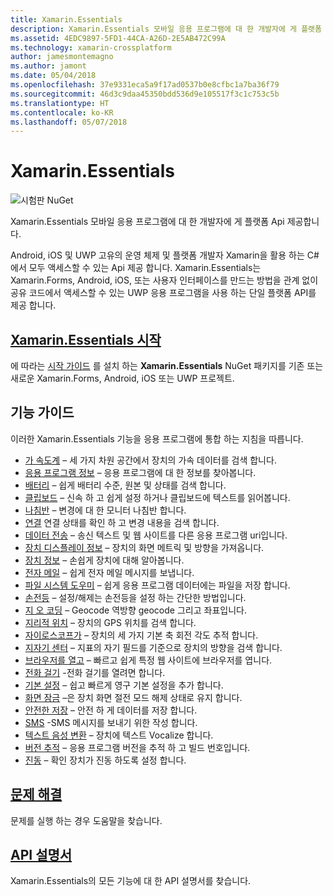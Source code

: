 ```yaml
---
title: Xamarin.Essentials
description: Xamarin.Essentials 모바일 응용 프로그램에 대 한 개발자에 게 플랫폼 Api 제공합니다.
ms.assetid: 4EDC9897-5FD1-44CA-A26D-2E5AB472C99A
ms.technology: xamarin-crossplatform
author: jamesmontemagno
ms.author: jamont
ms.date: 05/04/2018
ms.openlocfilehash: 37e9331eca5a9f17ad0537b0e8cfbc1a7ba36f79
ms.sourcegitcommit: 46d3c9daa45350bdd536d9e105517f3c1c753c5b
ms.translationtype: HT
ms.contentlocale: ko-KR
ms.lasthandoff: 05/07/2018
---
```

# <a name="xamarinessentials"></a>Xamarin.Essentials

![시험판 NuGet](~/media/shared/pre-release.png)

Xamarin.Essentials 모바일 응용 프로그램에 대 한 개발자에 게 플랫폼 Api 제공합니다.

Android, iOS 및 UWP 고유의 운영 체제 및 플랫폼 개발자 Xamarin을 활용 하는 C#에서 모두 액세스할 수 있는 Api 제공 합니다. Xamarin.Essentials는 Xamarin.Forms, Android, iOS, 또는 사용자 인터페이스를 만드는 방법을 관계 없이 공유 코드에서 액세스할 수 있는 UWP 응용 프로그램을 사용 하는 단일 플랫폼 API를 제공 합니다.

## <a name="get-started-with-xamarinessentialsget-startedmdcontextxamarinxamarin-forms"></a>[Xamarin.Essentials 시작](get-started.md?context=xamarin/xamarin-forms)

에 따라는 [시작 가이드](get-started.md) 를 설치 하는 **Xamarin.Essentials** NuGet 패키지를 기존 또는 새로운 Xamarin.Forms, Android, iOS 또는 UWP 프로젝트.

## <a name="feature-guides"></a>기능 가이드

이러한 Xamarin.Essentials 기능을 응용 프로그램에 통합 하는 지침을 따릅니다.

* [가 속도계](accelerometer.md?context=xamarin/xamarin-forms) – 세 가지 차원 공간에서 장치의 가속 데이터를 검색 합니다.
* [응용 프로그램 정보](app-information.md?context=xamarin/xamarin-forms) – 응용 프로그램에 대 한 정보를 찾아봅니다.
* [배터리](battery.md?context=xamarin/xamarin-forms) – 쉽게 배터리 수준, 원본 및 상태를 검색 합니다.
* [클립보드](clipboard.md?context=xamarin/xamarin-forms) – 신속 하 고 쉽게 설정 하거나 클립보드에 텍스트를 읽어봅니다.
* [나침반](compass.md?context=xamarin/xamarin-forms) – 변경에 대 한 모니터 나침반 합니다.
* [연결](connectivity.md?context=xamarin/xamarin-forms) 연결 상태를 확인 하 고 변경 내용을 검색 합니다.
* [데이터 전송](data-transfer.md?context=xamarin/xamarin-forms) – 송신 텍스트 및 웹 사이트를 다른 응용 프로그램 uri입니다.
* [장치 디스플레이 정보](device-display.md?context=xamarin/xamarin-forms) – 장치의 화면 메트릭 및 방향을 가져옵니다.
* [장치 정보](device-information.md?context=xamarin/xamarin-forms) – 손쉽게 장치에 대해 알아봅니다.
* [전자 메일](email.md?context=xamarin/xamarin-forms) – 쉽게 전자 메일 메시지를 보냅니다.
* [파일 시스템 도우미](file-system-helpers.md?context=xamarin/xamarin-forms) – 쉽게 응용 프로그램 데이터에는 파일을 저장 합니다.
* [손전등](flashlight.md?context=xamarin/xamarin-forms) – 설정/해제는 손전등을 설정 하는 간단한 방법입니다.
* [지 오 코딩](geocoding.md?context=xamarin/xamarin-forms) – Geocode 역방향 geocode 그리고 좌표입니다.
* [지리적 위치](geolocation.md?context=xamarin/xamarin-forms) – 장치의 GPS 위치를 검색 합니다.
* [자이로스코프가](gyroscope.md?context=xamarin/xamarin-forms) – 장치의 세 가지 기본 축 회전 각도 추적 합니다.
* [지자기 센터](magnetometer.md?context=xamarin/xamarin-forms) – 지표의 자기 필드를 기준으로 장치의 방향을 검색 합니다.
* [브라우저를 열고](open-browser.md?context=xamarin/xamarin-forms) – 빠르고 쉽게 특정 웹 사이트에 브라우저를 엽니다.
* [전화 걸기](phone-dialer.md?context=xamarin/xamarin-forms) -전화 걸기를 열려면 합니다.
* [기본 설정](preferences.md?context=xamarin/xamarin-forms) – 쉽고 빠르게 영구 기본 설정을 추가 합니다.
* [화면 잠금](screen-lock.md?context=xamarin/xamarin-forms) –은 장치 화면 절전 모드 해제 상태로 유지 합니다.
* [안전한 저장](secure-storage.md?context=xamarin/xamarin-forms) – 안전 하 게 데이터를 저장 합니다.
* [SMS](sms.md?context=xamarin/xamarin-forms) -SMS 메시지를 보내기 위한 작성 합니다.
* [텍스트 음성 변환](text-to-speech.md?context=xamarin/xamarin-forms) – 장치에 텍스트 Vocalize 합니다.
* [버전 추적](version-tracking.md?context=xamarin/xamarin-forms) – 응용 프로그램 버전을 추적 하 고 빌드 번호입니다.
* [진동](vibrate.md?context=xamarin/xamarin-forms) – 확인 장치가 진동 하도록 설정 합니다.

## <a name="troubleshootingtroubleshootingmdcontextxamarinxamarin-forms"></a>[문제 해결](troubleshooting.md?context=xamarin/xamarin-forms)

문제를 실행 하는 경우 도움말을 찾습니다.

## <a name="api-documentationxrefxamarinessentials"></a>[API 설명서](xref:Xamarin.Essentials)

Xamarin.Essentials의 모든 기능에 대 한 API 설명서를 찾습니다.
